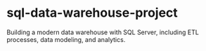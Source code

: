 # sql-data-warehouse-project
Building a modern data warehouse with SQL Server, including ETL processes, data modeling, and analytics.
